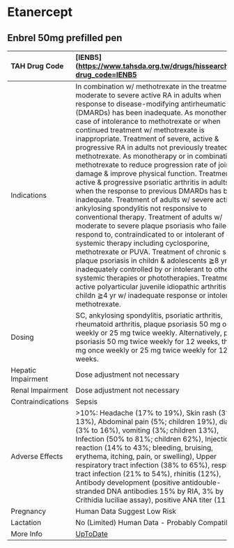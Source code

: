 # Etanercept

## Enbrel 50mg prefilled pen

| TAH Drug Code      | [IENB5](https://www.tahsda.org.tw/drugs/hissearch.php?drug_code=IENB5                                                                                                                                                                                                                                                                                                                                                                                                                                                                                                                                                                                                                                                                                                                                                                                                                                                                                                                                                                                                                                                                                                                                                                                           |
|:-------------------|:----------------------------------------------------------------------------------------------------------------------------------------------------------------------------------------------------------------------------------------------------------------------------------------------------------------------------------------------------------------------------------------------------------------------------------------------------------------------------------------------------------------------------------------------------------------------------------------------------------------------------------------------------------------------------------------------------------------------------------------------------------------------------------------------------------------------------------------------------------------------------------------------------------------------------------------------------------------------------------------------------------------------------------------------------------------------------------------------------------------------------------------------------------------------------------------------------------------------------------------------------------------|
| Indications        | In combination w/ methotrexate in the treatment of moderate to severe active RA in adults when response to disease-modifying antirheumatic drugs (DMARDs) has been inadequate. As monotherapy in case of intolerance to methotrexate or when continued treatment w/ methotrexate is inappropriate. Treatment of severe, active & progressive RA in adults not previously treated w/ methotrexate. As monotherapy or in combination w/ methotrexate to reduce progression rate of joint damage & improve physical function. Treatment of active & progressive psoriatic arthritis in adults when the response to previous DMARDs has been inadequate. Treatment of adults w/ severe active ankylosing spondylitis not responsive to conventional therapy. Treatment of adults w/ moderate to severe plaque psoriasis who failed to respond to, contraindicated to or intolerant of other systemic therapy including cyclosporine, methotrexate or PUVA. Treatment of chronic severe plaque psoriasis in childn & adolescents ≧8 yr inadequately controlled by or intolerant to other systemic therapies or phototherapies. Treatment of active polyarticular juvenile idiopathic arthritis in childn ≧4 yr w/ inadequate response or intolerant to methotrexate. |
| Dosing             | SC, ankylosing spondylitis, psoriatic arthritis, rheumatoid arthritis, plaque psoriasis 50 mg once weekly or 25 mg twice weekly. Alternatively, plaque psoriasis 50 mg twice weekly for 12 weeks, then 50 mg once weekly or 25 mg twice weekly for 12 weeks.                                                                                                                                                                                                                                                                                                                                                                                                                                                                                                                                                                                                                                                                                                                                                                                                                                                                                                                                                                                                    |
| Hepatic Impairment | Dose adjustment not necessary                                                                                                                                                                                                                                                                                                                                                                                                                                                                                                                                                                                                                                                                                                                                                                                                                                                                                                                                                                                                                                                                                                                                                                                                                                   |
| Renal Impairment   | Dose adjustment not necessary                                                                                                                                                                                                                                                                                                                                                                                                                                                                                                                                                                                                                                                                                                                                                                                                                                                                                                                                                                                                                                                                                                                                                                                                                                   |
| Contraindications  | Sepsis                                                                                                                                                                                                                                                                                                                                                                                                                                                                                                                                                                                                                                                                                                                                                                                                                                                                                                                                                                                                                                                                                                                                                                                                                                                          |
| Adverse Effects    | >10%: Headache (17% to 19%), Skin rash (3% to 13%), Abdominal pain (5%; children 19%), diarrhea (3% to 16%), vomiting (3%; children 13%), Infection (50% to 81%; children 62%), Injection site reaction (14% to 43%; bleeding, bruising, erythema, itching, pain, or swelling), Upper respiratory tract infection (38% to 65%), respiratory tract infection (21% to 54%), rhinitis (12%), Antibody development (positive antidouble-stranded DNA antibodies 15% by RIA, 3% by Crithidia luciliae assay), positive ANA titer (11%)                                                                                                                                                                                                                                                                                                                                                                                                                                                                                                                                                                                                                                                                                                                               |
| Pregnancy          | Human Data Suggest Low Risk                                                                                                                                                                                                                                                                                                                                                                                                                                                                                                                                                                                                                                                                                                                                                                                                                                                                                                                                                                                                                                                                                                                                                                                                                                     |
| Lactation          | No (Limited) Human Data - Probably Compatible                                                                                                                                                                                                                                                                                                                                                                                                                                                                                                                                                                                                                                                                                                                                                                                                                                                                                                                                                                                                                                                                                                                                                                                                                   |
| More Info          | [UpToDate](https://www.uptodate.com/contents/etanercept-drug-information)                                                                                                                                                                                                                                                                                                                                                                                                                                                                                                                                                                                                                                                                                                                                                                                                                                                                                                                                                                                                                                                                                                                                                                                       |

